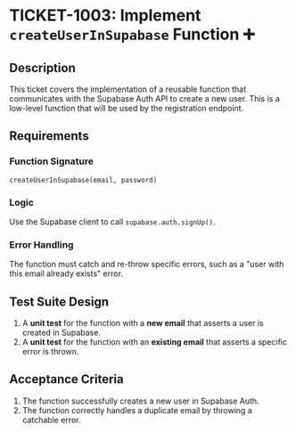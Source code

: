 # TICKET-1003: Implement `createUserInSupabase` Function ➕

## Description
This ticket covers the implementation of a reusable function that communicates with the Supabase Auth API to create a new user. This is a low-level function that will be used by the registration endpoint.

## Requirements

### Function Signature
`createUserInSupabase(email, password)`

### Logic
Use the Supabase client to call `supabase.auth.signUp()`.

### Error Handling
The function must catch and re-throw specific errors, such as a "user with this email already exists" error.

## Test Suite Design
1. A **unit test** for the function with a **new email** that asserts a user is created in Supabase.
2. A **unit test** for the function with an **existing email** that asserts a specific error is thrown.

## Acceptance Criteria
1. The function successfully creates a new user in Supabase Auth.
2. The function correctly handles a duplicate email by throwing a catchable error. 